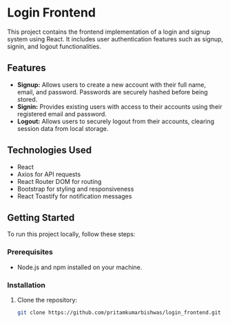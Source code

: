 # Login Frontend

This project contains the frontend implementation of a login and signup system using React. It includes user authentication features such as signup, signin, and logout functionalities.

## Features

- **Signup:** Allows users to create a new account with their full name, email, and password. Passwords are securely hashed before being stored.
- **Signin:** Provides existing users with access to their accounts using their registered email and password.
- **Logout:** Allows users to securely logout from their accounts, clearing session data from local storage.

## Technologies Used

- React
- Axios for API requests
- React Router DOM for routing
- Bootstrap for styling and responsiveness
- React Toastify for notification messages

## Getting Started

To run this project locally, follow these steps:

### Prerequisites

- Node.js and npm installed on your machine.

### Installation

1. Clone the repository:
   ```bash
   git clone https://github.com/pritamkumarbishwas/login_frontend.git
